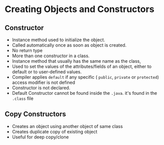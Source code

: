 # Creating Objects and Constructors

## Constructor

- Instance method used to initialize the object.
- Called automatically once as soon as object is created.
- No return type
- More than one constructor in a class.
- Instance method that usually has the same name as the class,
- Used to set the values of the attributes/fields of an object, either to default or to user-defined values.
- Compiler applies `default` if any specific ( `public`, `private` or `protected`) access modifier is not defined
- Constructor is not declared.
- Default Constructor cannot be found inside the `.java`. it's found in the `.class` file

## Copy Constructors

- Creates an object using another object of same class
- Creates duplicate copy of existing object
- Useful for deep copy/clone

